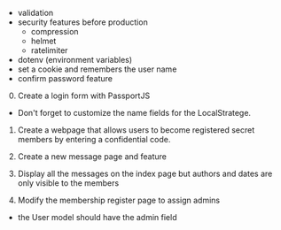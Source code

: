 - validation
- security features before production
    - compression
    - helmet
    - ratelimiter
- dotenv (environment variables)
- set a cookie and remembers the user name
- confirm password feature

0. Create a login form with PassportJS
- Don't forget to customize the name fields for the LocalStratege.

1. Create a webpage that allows users to become registered secret members by entering a confidential code.

2. Create a new message page and feature

3. Display all the messages on the index page but authors and dates are only visible to the members

4. Modify the membership register page to assign admins
- the User model should have the admin field

